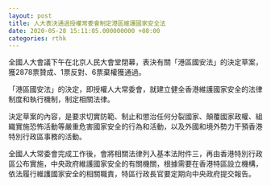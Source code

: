 ```yaml
---
layout: post
title: 人大表決通過授權常委會制定港區維護國家安全法
date: 2020-05-28 15:11:05.000000000 +08:00
categories: rthk
---
```


全國人大會議下午在北京人民大會堂閉幕，表決有關「港區國安法」的決定草案，獲2878票贊成、1票反對、6票棄權獲通過。

「港區國安法」的決定，即授權人大常委會，就建立健全香港維護國家安全的法律制度和執行機制，制定相關法律。

決定草案的內容，是要求切實防範、制止和懲治任何分裂國家、顛覆國家政權、組織實施恐怖活動等嚴重危害國家安全的行為和活動，以及外國和境外勢力干預香港特別行政區事務的活動。

全國人大常委會完成工作後，會將相關法律列入基本法附件三，再由香港特別行政區公布實施，中央政府維護國家安全的有關機關，根據需要在香港特區設立機構，依法履行維護國家安全的相關職責，特區行政長官要定期向中央政府提交報告。

